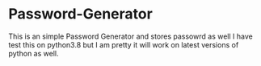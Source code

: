 # Password-Generator

This is an simple Password Generator and stores passowrd  as well
I have test this on python3.8 but I am pretty it will work on latest versions of python as well.
